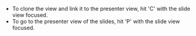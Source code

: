 
* To clone the view and link it to the presenter view, hit 'C' with the slide view focused.
* To go to the presenter view of the slides, hit 'P' with the slide view focused.
